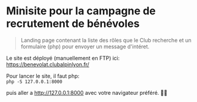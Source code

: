 # Minisite pour la campagne de recrutement de bénévoles

> Landing page contenant la liste des rôles que le Club recherche et un formulaire (php) pour envoyer un message d'intéret.

Le site est déployé (manuellement en FTP) ici: https://benevolat.clubalpinlyon.fr/

Pour lancer le site, il faut php:  
`php -S 127.0.0.1:8000`

puis aller a http://127.0.0.1:8000 avec votre navigateur préféré. 👍🏻